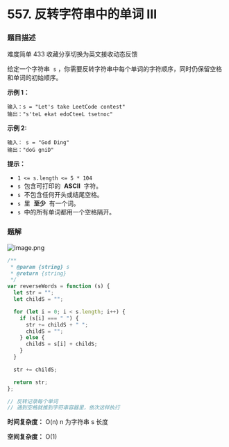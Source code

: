 # 557. 反转字符串中的单词 III

### 题目描述

难度简单 433 收藏分享切换为英文接收动态反馈

给定一个字符串  `s` ，你需要反转字符串中每个单词的字符顺序，同时仍保留空格和单词的初始顺序。

**示例 1：**

```
输入：s = "Let's take LeetCode contest"
输出："s'teL ekat edoCteeL tsetnoc"

```

**示例 2:**

```
输入： s = "God Ding"
输出："doG gniD"

```

**提示：**

- `1 <= s.length <= 5 * 104`
- `s`  包含可打印的  **ASCII**  字符。
- `s`  不包含任何开头或结尾空格。
- `s`  里  **至少**  有一个词。
- `s`  中的所有单词都用一个空格隔开。

### 题解

![image.png](https://s2.loli.net/2022/04/18/XjQRBJ8HuLIi7ay.png)

```jsx
/**
 * @param {string} s
 * @return {string}
 */
var reverseWords = function (s) {
  let str = "";
  let childS = "";

  for (let i = 0; i < s.length; i++) {
    if (s[i] === " ") {
      str += childS + " ";
      childS = "";
    } else {
      childS = s[i] + childS;
    }
  }

  str += childS;

  return str;
};

// 反转记录每个单词
// 遇到空格就推到字符串容器里，依次这样执行
```

**时间复杂度：** O(n) n 为字符串 s 长度

**空间复杂度：** O(1)
